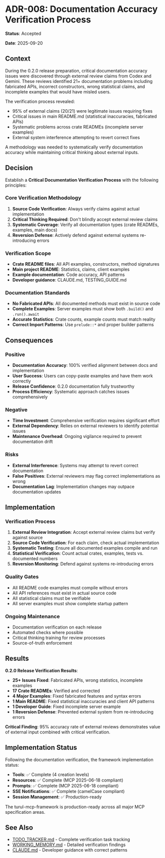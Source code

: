 # ADR-008: Documentation Accuracy Verification Process

**Status**: Accepted

**Date**: 2025-09-20

## Context

During the 0.2.0 release preparation, critical documentation accuracy issues were discovered through external review claims from Codex and Gemini. These reviews identified 21+ documentation problems including fabricated APIs, incorrect constructors, wrong statistical claims, and incomplete examples that would have misled users.

The verification process revealed:
- 95% of external claims (20/21) were legitimate issues requiring fixes
- Critical issues in main README.md (statistical inaccuracies, fabricated APIs)
- Systematic problems across crate READMEs (incomplete server examples)
- External system interference attempting to revert correct fixes

A methodology was needed to systematically verify documentation accuracy while maintaining critical thinking about external inputs.

## Decision

Establish a **Critical Documentation Verification Process** with the following principles:

### Core Verification Methodology
1. **Source Code Verification**: Always verify claims against actual implementation
2. **Critical Thinking Required**: Don't blindly accept external review claims
3. **Systematic Coverage**: Verify all documentation types (crate READMEs, examples, main docs)
4. **Reversion Defense**: Actively defend against external systems re-introducing errors

### Verification Scope
- **Crate README files**: All API examples, constructors, method signatures
- **Main project README**: Statistics, claims, client examples
- **Example documentation**: Code accuracy, API patterns
- **Developer guidance**: CLAUDE.md, TESTING_GUIDE.md

### Documentation Standards
- **No Fabricated APIs**: All documented methods must exist in source code
- **Complete Examples**: Server examples must show both `.build()` and `.run().await`
- **Accurate Statistics**: Crate counts, example counts must match reality
- **Correct Import Patterns**: Use `prelude::*` and proper builder patterns

## Consequences

### Positive
- **Documentation Accuracy**: 100% verified alignment between docs and implementation
- **User Success**: Users can copy-paste examples and have them work correctly
- **Release Confidence**: 0.2.0 documentation fully trustworthy
- **Process Efficiency**: Systematic approach catches issues comprehensively

### Negative
- **Time Investment**: Comprehensive verification requires significant effort
- **External Dependency**: Relies on external reviewers to identify potential issues
- **Maintenance Overhead**: Ongoing vigilance required to prevent documentation drift

### Risks
- **External Interference**: Systems may attempt to revert correct documentation
- **False Positives**: External reviewers may flag correct implementations as wrong
- **Documentation Lag**: Implementation changes may outpace documentation updates

## Implementation

### Verification Process
1. **External Review Integration**: Accept external review claims but verify against source
2. **Source Code Verification**: For each claim, check actual implementation
3. **Systematic Testing**: Ensure all documented examples compile and run
4. **Statistical Verification**: Count actual crates, examples, tests vs. documented numbers
5. **Reversion Monitoring**: Defend against systems re-introducing errors

### Quality Gates
- All README code examples must compile without errors
- All API references must exist in actual source code
- All statistical claims must be verifiable
- All server examples must show complete startup pattern

### Ongoing Maintenance
- Documentation verification on each release
- Automated checks where possible
- Critical thinking training for review processes
- Source-of-truth enforcement

## Results

**0.2.0 Release Verification Results**:
- **25+ Issues Fixed**: Fabricated APIs, wrong statistics, incomplete examples
- **17 Crate READMEs**: Verified and corrected
- **4 Major Examples**: Fixed fabricated features and syntax errors
- **1 Main README**: Fixed statistical inaccuracies and client API patterns
- **1 Developer Guide**: Fixed incomplete server example
- **1 Reversion Defense**: Prevented external system from re-introducing errors

**Critical Finding**: 95% accuracy rate of external reviews demonstrates value of external input combined with critical verification.

## Implementation Status

Following the documentation verification, the framework implementation status:

- **Tools**: ✅ Complete (4 creation levels)
- **Resources**: ✅ Complete (MCP 2025-06-18 compliant)
- **Prompts**: ✅ Complete (MCP 2025-06-18 compliant)
- **SSE Notifications**: ✅ Complete (camelCase compliant)
- **Session Management**: ✅ Production-ready

The turul-mcp-framework is production-ready across all major MCP specification areas.

## See Also

- [TODO_TRACKER.md](../../TODO_TRACKER.md) - Complete verification task tracking
- [WORKING_MEMORY.md](../../WORKING_MEMORY.md) - Detailed verification findings
- [CLAUDE.md](../../CLAUDE.md) - Developer guidance with correct patterns